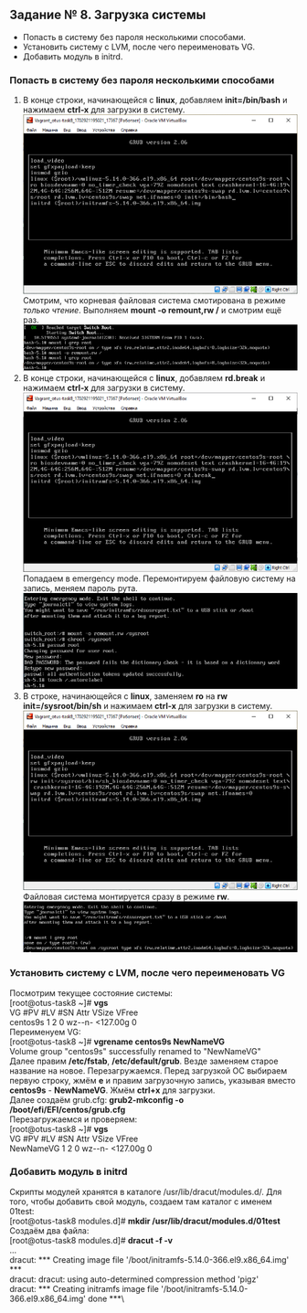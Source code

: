 ## Задание № 8. Загрузка системы ##
- Попасть в систему без пароля несколькими способами.
- Установить систему с LVM, после чего переименовать VG.
- Добавить модуль в initrd.

### Попасть в систему без пароля несколькими способами ###
1. В конце строки, начинающейся с **linux**, добавляем **init=/bin/bash** и нажимаем **сtrl-x** для загрузки в систему.\
![alt text](https://github.com/Dormidont23/otus-task8/blob/master/screenshots/01.png)\
Смотрим, что корневая файловая система смотирована в режиме _только чтение_. Выполняем **mount -o remount,rw /** и смотрим ещё раз.\
![alt text](https://github.com/Dormidont23/otus-task8/blob/master/screenshots/02.png)
2. В конце строки, начинающейся с **linux**, добавляем **rd.break** и нажимаем **сtrl-x** для загрузки в систему.\
![alt text](https://github.com/Dormidont23/otus-task8/blob/master/screenshots/03.png)\
Попадаем в emergency mode. Перемонтируем файловую систему на запись, меняем пароль рута.\
![alt text](https://github.com/Dormidont23/otus-task8/blob/master/screenshots/04.png)
3. В строке, начинающейся с **linux**, заменяем **ro** на **rw init=/sysroot/bin/sh** и нажимаем **сtrl-x** для загрузки в систему.\
![alt text](https://github.com/Dormidont23/otus-task8/blob/master/screenshots/05.png)\
Файловая система монтируется сразу в режиме **rw**.\
![alt text](https://github.com/Dormidont23/otus-task8/blob/master/screenshots/06.png)
### Установить систему с LVM, после чего переименовать VG ###
Посмотрим текущее состояние системы:\
[root@otus-task8 ~]# **vgs**\
  VG       #PV #LV #SN Attr   VSize    VFree\
  centos9s   1   2   0 wz--n- <127.00g    0\
Переименуем VG:\
[root@otus-task8 ~]# **vgrename centos9s NewNameVG**\
  Volume group "centos9s" successfully renamed to "NewNameVG"\
Далее правим **/etc/fstab**, **/etc/default/grub**. Везде заменяем старое название на новое. Перезагружаемся. Перед загрузкой ОС выбираем первую строку, жмём **e** и правим загрузочную запись, указывая вместо **centos9s** - **NewNameVG**. Жмём **ctrl+x** для загрузки.\
Далее создаём grub.cfg: **grub2-mkconfig -o /boot/efi/EFI/centos/grub.cfg**\
Перезагружаемся и проверяем:\
[root@otus-task8 ~]# **vgs**\
  VG        #PV #LV #SN Attr   VSize    VFree\
  NewNameVG   1   2   0 wz--n- <127.00g    0
### Добавить модуль в initrd ###
Скрипты модулей хранятся в каталоге /usr/lib/dracut/modules.d/. Для того, чтобы добавить свой модуль, создаем там каталог с именем 01test:\
[root@otus-task8 modules.d]# **mkdir /usr/lib/dracut/modules.d/01test**\
Создаём два файла: \
[root@otus-task8 modules.d]# **dracut -f -v**\
...\
dracut: *** Creating image file '/boot/initramfs-5.14.0-366.el9.x86_64.img' ***\
dracut: dracut: using auto-determined compression method 'pigz'\
dracut: *** Creating initramfs image file '/boot/initramfs-5.14.0-366.el9.x86_64.img' done ***\


